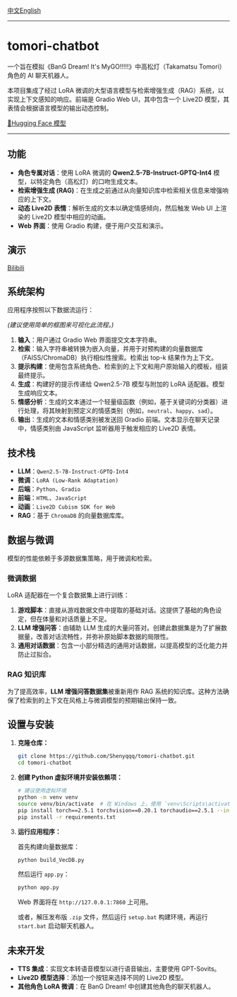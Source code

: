 [中文](https://github.com/Shenyqqq/tomori-chatbot/blob/master/README.zh.md)[English](https://github.com/Shenyqqq/tomori-chatbot/blob/master/README.md)

-----

# tomori-chatbot

一个旨在模拟《BanG Dream\! It's MyGO\!\!\!\!\!》中高松灯（Takamatsu Tomori）角色的 AI 聊天机器人。

本项目集成了经过 LoRA 微调的大型语言模型与检索增强生成（RAG）系统，以实现上下文感知的响应。前端是 Gradio Web UI，其中包含一个 Live2D 模型，其表情会根据语言模型的输出动态控制。

[🤗Hugging Face 模型](https://huggingface.co/gumigumi/qwen2.5-7B-Int4-tomori_lora)

-----

## 功能

  * **角色专属对话**：使用 LoRA 微调的 **Qwen2.5-7B-Instruct-GPTQ-Int4** 模型，以特定角色（高松灯）的口吻生成文本。
  * **检索增强生成 (RAG)**：在生成之前通过从向量知识库中检索相关信息来增强响应的上下文。
  * **动态 Live2D 表情**：解析生成的文本以确定情感倾向，然后触发 Web UI 上渲染的 Live2D 模型中相应的动画。
  * **Web 界面**：使用 Gradio 构建，便于用户交互和演示。

## 演示

[Bilibili](https://www.bilibili.com/video/BV1AU39zzESa/)

## 系统架构

应用程序按照以下数据流运行：

*(建议使用简单的框图来可视化此流程。)*

1.  **输入**：用户通过 Gradio Web 界面提交文本字符串。
2.  **检索**：输入字符串被转换为嵌入向量，并用于对预构建的向量数据库（FAISS/ChromaDB）执行相似性搜索。检索出 top-k 结果作为上下文。
3.  **提示构建**：使用包含系统角色、检索到的上下文和用户原始输入的模板，组装最终提示。
4.  **生成**：构建好的提示传递给 Qwen2.5-7B 模型与附加的 LoRA 适配器。模型生成响应文本。
5.  **情感分析**：生成的文本通过一个轻量级函数（例如，基于关键词的分类器）进行处理，将其映射到预定义的情感类别（例如，`neutral`、`happy`、`sad`）。
6.  **输出**：生成的文本和情感类别被发送回 Gradio 前端。文本显示在聊天记录中，情感类别由 JavaScript 监听器用于触发相应的 Live2D 表情。

## 技术栈

  * **LLM**：`Qwen2.5-7B-Instruct-GPTQ-Int4`
  * **微调**：`LoRA (Low-Rank Adaptation)`
  * **后端**：`Python`、`Gradio`
  * **前端**：`HTML`、`JavaScript`
  * **动画**：`Live2D Cubism SDK for Web`
  * **RAG**：基于 `ChromaDB` 的向量数据库库。

## 数据与微调

模型的性能依赖于多源数据集策略，用于微调和检索。

### 微调数据

LoRA 适配器在一个复合数据集上进行训练：

1.  **游戏脚本**：直接从游戏数据文件中提取的基础对话。这提供了基础的角色设定，但在体量和对话质量上不足。
2.  **LLM 增强问答**：由辅助 LLM 生成的大量问答对。创建此数据集是为了扩展数据量，改善对话流畅性，并弥补原始脚本数据的局限性。
3.  **通用对话数据**：包含一小部分精选的通用对话数据，以提高模型的泛化能力并防止过拟合。

### RAG 知识库

为了提高效率，**LLM 增强问答数据集**被重新用作 RAG 系统的知识库。这种方法确保了检索到的上下文在风格上与微调模型的预期输出保持一致。

## 设置与安装

1.  **克隆仓库：**

    ```bash
    git clone https://github.com/Shenyqqq/tomori-chatbot.git
    cd tomori-chatbot
    ```

2.  **创建 Python 虚拟环境并安装依赖项：**

    ```bash
    # 建议使用虚拟环境
    python -m venv venv
    source venv/bin/activate  # 在 Windows 上，使用 `venv\Scripts\activate`
    pip install torch==2.5.1 torchvision==0.20.1 torchaudio==2.5.1 --index-url https://download.pytorch.org/whl/cu124
    pip install -r requirements.txt
    ```

3.  **运行应用程序：**

    首先构建向量数据库：

    ```bash
    python build_VecDB.py
    ```

    然后运行 `app.py`：

    ```bash
    python app.py
    ```

    Web 界面将在 `http://127.0.0.1:7860` 上可用。

    或者，解压发布版 `.zip` 文件，然后运行 `setup.bat` 构建环境，再运行 `start.bat` 启动聊天机器人。

## 未来开发

  * **TTS 集成**：实现文本转语音模型以进行语音输出，主要使用 GPT-Sovits。
  * **Live2D 模型选择**：添加一个按钮来选择不同的 Live2D 模型。
  * **其他角色 LoRA 微调**：在 BanG Dream\! 中创建其他角色的聊天机器人。

